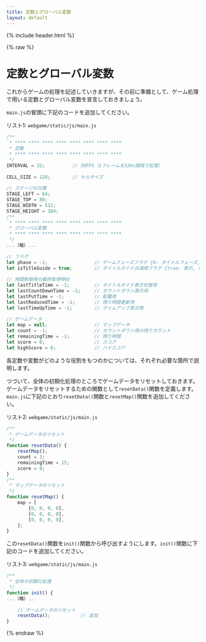 ```yaml
---
title: 定数とグローバル変数
layout: default
---
```


{% include header.html %}

{% raw %}

# 定数とグローバル変数

これからゲームの処理を記述していきますが、その前に準備として、ゲーム処理で用いる定数とグローバル変数を宣言しておきましょう。

`main.js`の冒頭に下記のコードを追加してください。

リスト1: `webgame/static/js/main.js`
```js
/**
 * **** **** **** **** **** **** **** ****
 * 定数
 * **** **** **** **** **** **** **** ****
 */
INTERVAL = 32;          // 30FPS（1フレームを32ms間隔で処理）
 
CELL_SIZE = 128;        // セルサイズ
 
// ステージの位置
STAGE_LEFT = 64;
STAGE_TOP = 80;
STAGE_WIDTH = 512;
STAGE_HEIGHT = 384;
/**
 * **** **** **** **** **** **** **** ****
 * グローバル変数
 * **** **** **** **** **** **** **** ****
 */
...（略）...
 
// フラグ
let phase = -1;                 // ゲームフェーズフラグ {0: タイトルフェーズ, 1: カウントダウンフェーズ, 2: タッチフェーズ, 3: ゲームオーバーフェーズ}
let isTitleGuide = true;        // タイトルガイド点滅用フラグ {true: 表示, false: 非表示}
 
// 時間制御用の最終取得時刻
let lastTitleTime = -1;         // タイトルガイド表示切替用
let lastCountDownTime = -1;     // カウントダウン表示用
let lastPutTime = -1;           // 配置用
let lastReducedTime = -1;       // 残り時間更新用
let lastTimeUpTime = -1;        // タイムアップ表示用
 
// ゲームデータ
let map = null;                 // マップデータ
let count = -1;                 // カウントダウン用の残りカウント
let remainingTime = -1;         // 残り時間
let score = 0;                  // スコア
let highScore = 0;              // ハイスコア
```

各定数や変数がどのような役割をもつのかについては、それぞれ必要な箇所で説明します。

つづいて、全体の初期化処理のところでゲームデータをリセットしておきます。ゲームデータをリセットするための関数として`resetData()`関数を定義します。`main.js`に下記のとおり`resetData()`関数と`resetMap()`関数を追加してください。

リスト2: `webgame/static/js/main.js`
```js
/**
 * ゲームデータのリセット
 */
function resetData() {
    resetMap();
    count = 3;
    remainingTime = 15;
    score = 0;
}
/**
 * マップデータのリセット
 */
function resetMap() {
    map = [
        [0, 0, 0, 0],
        [0, 0, 0, 0],
        [0, 0, 0, 0],
    ];
}
```

この`resetData()`関数を`init()`関数から呼び出すようにします。`init()`関数に下記のコードを追加してください。

リスト3: `webgame/static/js/main.js`
```js
/**
 * 全体の初期化処理
 */
function init() {
...（略）...
 
    // ゲームデータのリセット
    resetData();           // 追加
}
```

{% endraw %}
